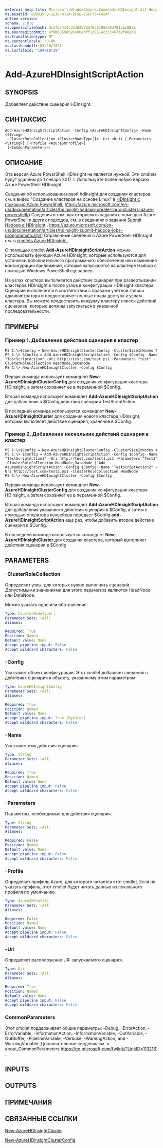 ```yaml
---
external help file: Microsoft.WindowsAzure.Commands.HDInsight.dll-Help.xml
ms.assetid: 600D35F8-1E3C-4724-9F5E-75CF754F424F
online version: ''
schema: 2.0.0
ms.openlocfilehash: dc2fb7414cdd382572576c6c89e38d791cbc0831
ms.sourcegitcommit: 6f0b6059d096600ebff1c8514c35c467d2f482d8
ms.translationtype: MT
ms.contentlocale: ru-RU
ms.lasthandoff: 03/20/2021
ms.locfileid: "104718739"
---
```

# Add-AzureHDInsightScriptAction

## SYNOPSIS
Добавляет действие сценария HDInsight.

## СИНТАКСИС

```
Add-AzureHDInsightScriptAction -Config <AzureHDInsightConfig> -Name <String>
 -ClusterRoleCollection <ClusterNodeType[]> -Uri <Uri> [-Parameters <String>] [-Profile <AzureSMProfile>]
 [<CommonParameters>]
```

## ОПИСАНИЕ
Эта версия Azure PowerShell HDInsight не является нужной.
Эти cmdlets будут удалены до 1 января 2017 г.
Используйте более новую версию Azure PowerShell HDInsight.

Сведения об использовании новой hdInsight для создания кластеров см. в видео "Создание кластеров на основе Linux" в [HDInsight с помощью Azure PowerShell.](https://azure.microsoft.com/en-us/documentation/articles/hdinsight-hadoop-create-linux-clusters-azure-powershell/) https://azure.microsoft.com/en-us/documentation/articles/hdinsight-hadoop-create-linux-clusters-azure-powershell/)
Сведения о том, как отправлять задания с помощью Azure PowerShell и других подходов, см. в сведениях о задании [Submit Hadoop в HDInsight](https://azure.microsoft.com/en-us/documentation/articles/hdinsight-submit-hadoop-jobs-programmatically/) . https://azure.microsoft.com/en-us/documentation/articles/hdinsight-submit-hadoop-jobs-programmatically/)
Справочные сведения о Azure PowerShell HDInsight см. в [cmdlets Azure HDInsight.](/powershell/module/servicemanagement/azure.service/?view=azuresmps-4.0.0#hd-insights)

С помощью cmdlet **Add-AzureHDInsightScriptAction** можно использовать функции Azure HDInsight, которые используются для установки дополнительного программного обеспечения или изменения конфигурации приложений, которые запускаются на кластере Hadoop с помощью Windows PowerShell сценариев.

На узлах кластера выполняется действие сценария при развертывании кластеров HDInsight и после узлов в конфигурации HDInsight кластера.
Сценарий выполняется в соответствии с правами учетной записи администратора и предоставляет полные права доступа к узлам кластера.
Вы можете предоставить каждому кластеру список действий сценариев, которые должны запускаться в указанной последовательности.

## ПРИМЕРЫ

### Пример 1. Добавление действия сценария в кластер
```
PS C:\>$Config = New-AzureHDInsightClusterConfig -ClusterSizeInNodes 4
PS C:\> $Config = Add-AzureHDInsightScriptAction -Config $Config -Name "TestScriptAction" -Uri http://test.com/test.ps1 -Parameters "test" -ClusterRoleCollection HeadNode,DataNode
PS C:\> New-AzureHDInsightCluster -Config $Config
```

Первая команда использует командлет **New-AzureHDInsightClusterConfig** для создания конфигурации кластера HDInsight, а затем сохраняет ее в переменной $Config.

Вторая команда использует командлет **Add-AzureHDInsightScriptAction** для добавления в $Config действия сценария TestScriptAction.

В последней команде используется командлет **New-AzureHDInsightCluster** для создания нового кластера HDInsight, который выполняет действие сценария, храняное в $Config.

### Пример 2. Добавление нескольких действий сценария в кластер
```
PS C:\>$Config = New-AzureHDInsightClusterConfig -ClusterSizeInNodes 4
PS C:\> $Config = Add-AzureHDInsightScriptAction -Config $Config -Name "TestScriptAction1" -Uri http://test.com/test1.ps1 -Parameters "Test1" -ClusterRoleCollection HeadNode,DataNode | Add-AzureHDInsightScriptAction -Config $Config -Name "TestScriptAction2" -Uri http://test.com/test2.ps1 -ClusterRoleCollection HeadNode
PS C:\> New-AzureHDInsightCluster -Config $Config
```

Первая команда использует командлет **New-AzureHDInsightClusterConfig** для создания конфигурации кластера HDInsight, а затем сохраняет ее в переменной $Config.

Вторая команда использует командлет **Add-AzureHDInsightScriptAction** для добавления указанного действия сценария в $Config, а затем с помощью оператора конвейера передает $Config **add-AzureHDInsightScriptAction** еще раз, чтобы добавить второе действие сценария в $Config.

В последней команде используется командлет **New-AzureHDInsightCluster** для создания кластера, который выполняет действия сценария в $Config.

## PARAMETERS

### -ClusterRoleCollection
Определяет узлы, для которых нужно выполнить сценарий.
Допустимыми значениями для этого параметра являются HeadNode или DataNode.

Можно указать одно или оба значения.

```yaml
Type: ClusterNodeType[]
Parameter Sets: (All)
Aliases:

Required: True
Position: Named
Default value: None
Accept pipeline input: False
Accept wildcard characters: False
```

### -Config
Указывает объект конфигурации.
Этот cmdlet добавляет сведения о действиях сценария к объекту, указанному этим параметром.

```yaml
Type: AzureHDInsightConfig
Parameter Sets: (All)
Aliases:

Required: True
Position: Named
Default value: None
Accept pipeline input: True (ByValue)
Accept wildcard characters: False
```

### -Name
Указывает имя действия сценария.

```yaml
Type: String
Parameter Sets: (All)
Aliases:

Required: True
Position: Named
Default value: None
Accept pipeline input: False
Accept wildcard characters: False
```

### -Parameters
Параметры, необходимые для действия сценария.

```yaml
Type: String
Parameter Sets: (All)
Aliases:

Required: False
Position: Named
Default value: None
Accept pipeline input: False
Accept wildcard characters: False
```

### -Profile
Определяет профиль Azure, для которого читается этот cmdlet.
Если не указать профиль, этот cmdlet будет читать данные из локального профиля по умолчанию.

```yaml
Type: AzureSMProfile
Parameter Sets: (All)
Aliases:

Required: False
Position: Named
Default value: None
Accept pipeline input: False
Accept wildcard characters: False
```

### -Uri
Определяет расположение URI запускаемого сценария.

```yaml
Type: Uri
Parameter Sets: (All)
Aliases:

Required: True
Position: Named
Default value: None
Accept pipeline input: False
Accept wildcard characters: False
```

### CommonParameters
Этот cmdlet поддерживает общие параметры: -Debug, -ErrorAction, -ErrorVariable, -InformationAction, -InformationVariable, -OutVariable, -OutBuffer, -PipelineVariable, -Verbose, -WarningAction, and -WarningVariable. Дополнительные сведения см. в about_CommonParameters https://go.microsoft.com/fwlink/?LinkID=113216) .

## INPUTS

## OUTPUTS

## ПРИМЕЧАНИЯ

## СВЯЗАННЫЕ ССЫЛКИ

[New-AzureHDInsightCluster](./New-AzureHDInsightCluster.md)

[New-AzureHDInsightClusterConfig](./New-AzureHDInsightClusterConfig.md)


